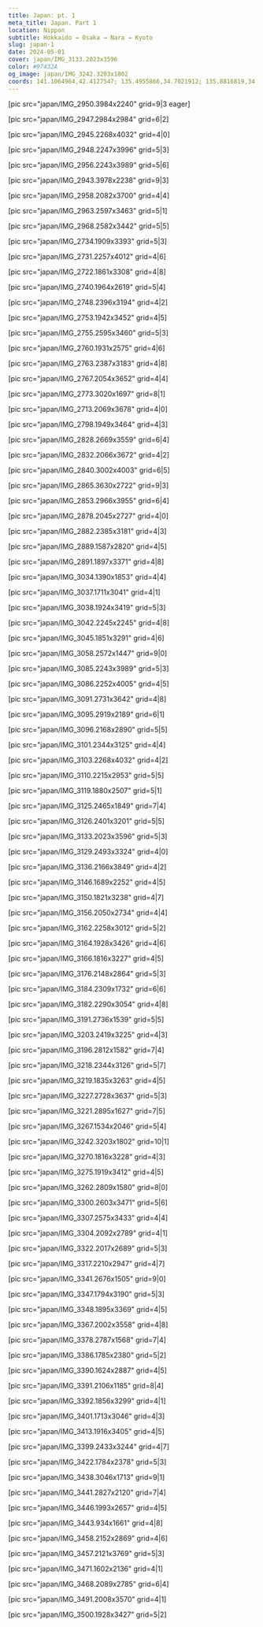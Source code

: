 ```yaml
---
title: Japan: pt. 1
meta_title: Japan. Part 1
location: Nippon
subtitle: Hokkaido → Osaka → Nara → Kyoto
slug: japan-1
date: 2024-05-01
cover: japan/IMG_3133.2023x3596
color: #97432A
og_image: japan/IMG_3242.3203x1802
coords: 141.1064964,42.4127547; 135.4955866,34.7021912; 135.8816819,34.2963089; 135.7556075,35.021041
---
```


[pic src="japan/IMG_2950.3984x2240" grid=9|3 eager]

[pic src="japan/IMG_2947.2984x2984" grid=6|2]

[pic src="japan/IMG_2945.2268x4032" grid=4|0]

[pic src="japan/IMG_2948.2247x3996" grid=5|3]

[pic src="japan/IMG_2956.2243x3989" grid=5|6]

[pic src="japan/IMG_2943.3978x2238" grid=9|3]

[pic src="japan/IMG_2958.2082x3700" grid=4|4]

[pic src="japan/IMG_2963.2597x3463" grid=5|1]

[pic src="japan/IMG_2968.2582x3442" grid=5|5]

[pic src="japan/IMG_2734.1909x3393" grid=5|3]

[pic src="japan/IMG_2731.2257x4012" grid=4|6]

[pic src="japan/IMG_2722.1861x3308" grid=4|8]

[pic src="japan/IMG_2740.1964x2619" grid=5|4]

[pic src="japan/IMG_2748.2396x3194" grid=4|2]

[pic src="japan/IMG_2753.1942x3452" grid=4|5]

[pic src="japan/IMG_2755.2595x3460" grid=5|3]

[pic src="japan/IMG_2760.1931x2575" grid=4|6]

[pic src="japan/IMG_2763.2387x3183" grid=4|8]

[pic src="japan/IMG_2767.2054x3652" grid=4|4]

[pic src="japan/IMG_2773.3020x1697" grid=8|1]

[pic src="japan/IMG_2713.2069x3678" grid=4|0]

[pic src="japan/IMG_2798.1949x3464" grid=4|3]

[pic src="japan/IMG_2828.2669x3559" grid=6|4]

[pic src="japan/IMG_2832.2066x3672" grid=4|2]

[pic src="japan/IMG_2840.3002x4003" grid=6|5]

[pic src="japan/IMG_2865.3630x2722" grid=9|3]

[pic src="japan/IMG_2853.2966x3955" grid=6|4]

[pic src="japan/IMG_2878.2045x2727" grid=4|0]

[pic src="japan/IMG_2882.2385x3181" grid=4|3]

[pic src="japan/IMG_2889.1587x2820" grid=4|5]

[pic src="japan/IMG_2891.1897x3371" grid=4|8]

[pic src="japan/IMG_3034.1390x1853" grid=4|4]

[pic src="japan/IMG_3037.1711x3041" grid=4|1]

[pic src="japan/IMG_3038.1924x3419" grid=5|3]

[pic src="japan/IMG_3042.2245x2245" grid=4|8]

[pic src="japan/IMG_3045.1851x3291" grid=4|6]

[pic src="japan/IMG_3058.2572x1447" grid=9|0]

[pic src="japan/IMG_3085.2243x3989" grid=5|3]

[pic src="japan/IMG_3086.2252x4005" grid=4|5]

[pic src="japan/IMG_3091.2731x3642" grid=4|8]

[pic src="japan/IMG_3095.2919x2189" grid=6|1]

[pic src="japan/IMG_3096.2168x2890" grid=5|5]

[pic src="japan/IMG_3101.2344x3125" grid=4|4]

[pic src="japan/IMG_3103.2268x4032" grid=4|2]

[pic src="japan/IMG_3110.2215x2953" grid=5|5]

[pic src="japan/IMG_3119.1880x2507" grid=5|1]

[pic src="japan/IMG_3125.2465x1849" grid=7|4]

[pic src="japan/IMG_3126.2401x3201" grid=5|5]

[pic src="japan/IMG_3133.2023x3596" grid=5|3]

[pic src="japan/IMG_3129.2493x3324" grid=4|0]

[pic src="japan/IMG_3136.2166x3849" grid=4|2]

[pic src="japan/IMG_3146.1689x2252" grid=4|5]

[pic src="japan/IMG_3150.1821x3238" grid=4|7]

[pic src="japan/IMG_3156.2050x2734" grid=4|4]

[pic src="japan/IMG_3162.2258x3012" grid=5|2]

[pic src="japan/IMG_3164.1928x3426" grid=4|6]

[pic src="japan/IMG_3166.1816x3227" grid=4|5]

[pic src="japan/IMG_3176.2148x2864" grid=5|3]

[pic src="japan/IMG_3184.2309x1732" grid=6|6]

[pic src="japan/IMG_3182.2290x3054" grid=4|8]

[pic src="japan/IMG_3191.2736x1539" grid=5|5]

[pic src="japan/IMG_3203.2419x3225" grid=4|3]

[pic src="japan/IMG_3196.2812x1582" grid=7|4]

[pic src="japan/IMG_3218.2344x3126" grid=5|7]

[pic src="japan/IMG_3219.1835x3263" grid=4|5]

[pic src="japan/IMG_3227.2728x3637" grid=5|3]

[pic src="japan/IMG_3221.2895x1627" grid=7|5]

[pic src="japan/IMG_3267.1534x2046" grid=5|4]

[pic src="japan/IMG_3242.3203x1802" grid=10|1]

[pic src="japan/IMG_3270.1816x3228" grid=4|3]

[pic src="japan/IMG_3275.1919x3412" grid=4|5]

[pic src="japan/IMG_3262.2809x1580" grid=8|0]

[pic src="japan/IMG_3300.2603x3471" grid=5|6]

[pic src="japan/IMG_3307.2575x3433" grid=4|4]

[pic src="japan/IMG_3304.2092x2789" grid=4|1]

[pic src="japan/IMG_3322.2017x2689" grid=5|3]

[pic src="japan/IMG_3317.2210x2947" grid=4|7]

[pic src="japan/IMG_3341.2676x1505" grid=9|0]

[pic src="japan/IMG_3347.1794x3190" grid=5|3]

[pic src="japan/IMG_3348.1895x3369" grid=4|5]

[pic src="japan/IMG_3367.2002x3558" grid=4|8]

[pic src="japan/IMG_3378.2787x1568" grid=7|4]

[pic src="japan/IMG_3386.1785x2380" grid=5|2]

[pic src="japan/IMG_3390.1624x2887" grid=4|5]

[pic src="japan/IMG_3391.2106x1185" grid=8|4]

[pic src="japan/IMG_3392.1856x3299" grid=4|1]

[pic src="japan/IMG_3401.1713x3046" grid=4|3]

[pic src="japan/IMG_3413.1916x3405" grid=4|5]

[pic src="japan/IMG_3399.2433x3244" grid=4|7]

[pic src="japan/IMG_3422.1784x2378" grid=5|3]

[pic src="japan/IMG_3438.3046x1713" grid=9|1]

[pic src="japan/IMG_3441.2827x2120" grid=7|4]

[pic src="japan/IMG_3446.1993x2657" grid=4|5]

[pic src="japan/IMG_3443.934x1661" grid=4|8]

[pic src="japan/IMG_3458.2152x2869" grid=4|6]

[pic src="japan/IMG_3457.2121x3769" grid=5|3]

[pic src="japan/IMG_3471.1602x2136" grid=4|1]

[pic src="japan/IMG_3468.2089x2785" grid=6|4]

[pic src="japan/IMG_3491.2008x3570" grid=4|1]

[pic src="japan/IMG_3500.1928x3427" grid=5|2]

